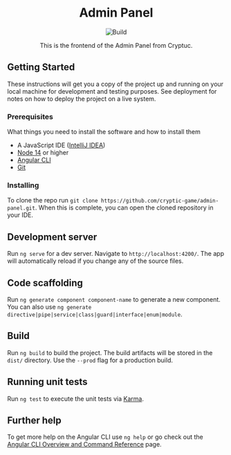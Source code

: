 <h1 align="center">
    Admin Panel
</h1>

<p align="center">
    <a style="text-decoration:none" href="https://github.com/cryptic-game/admin-panel/actions">
        <img alt="Build" src="https://img.shields.io/github/workflow/status/cryptic-game/admin-panel/Main?label=CI&style=flat-square">
    </a>
</p>

<p align="center">
  This is the frontend of the Admin Panel from Cryptuc.
</p>

## Getting Started

These instructions will get you a copy of the project up and running on your local machine for development and testing
purposes. See deployment for notes on how to deploy the project on a live system.

### Prerequisites

What things you need to install the software and how to install them

* A JavaScript IDE ([IntelliJ IDEA](https://www.jetbrains.com/idea/))
* [Node 14](https://nodejs.org/) or higher
* [Angular CLI](https://cli.angular.io/)
* [Git](https://git-scm.com/)

### Installing

To clone the repo run `git clone https://github.com/cryptic-game/admin-panel.git`. When this is complete, you can open the
cloned repository in your IDE.

## Development server

Run `ng serve` for a dev server. Navigate to `http://localhost:4200/`. The app will automatically reload if you change
any of the source files.

## Code scaffolding

Run `ng generate component component-name` to generate a new component. You can also
use `ng generate directive|pipe|service|class|guard|interface|enum|module`.

## Build
Run `ng build` to build the project. The build artifacts will be stored in the `dist/` directory. Use the `--prod` flag
for a production build.

## Running unit tests
Run `ng test` to execute the unit tests via [Karma](https://karma-runner.github.io).

<!--
## Running end-to-end tests
Run `ng e2e` to execute the end-to-end tests via [Protractor](http://www.protractortest.org/).
-->

## Further help
To get more help on the Angular CLI use `ng help` or go check out
the [Angular CLI Overview and Command Reference](https://angular.io/cli) page.
